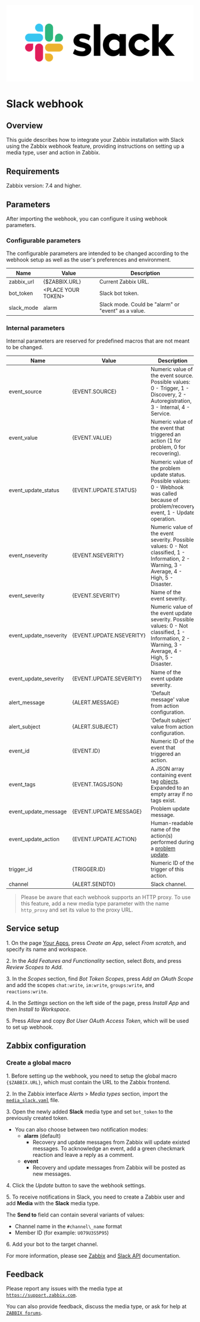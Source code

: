 ![](images/logo.png?raw=true)
# Slack webhook

## Overview

This guide describes how to integrate your Zabbix installation with Slack using the Zabbix webhook feature, providing instructions on setting up a media type, user and action in Zabbix.

## Requirements

Zabbix version: 7.4 and higher.

## Parameters

After importing the webhook, you can configure it using webhook parameters.

### Configurable parameters

The configurable parameters are intended to be changed according to the webhook setup as well as the user's preferences and environment.

|Name|Value|Description|
|----|-----|-----------|
|zabbix_url|\{$ZABBIX\.URL\}|Current Zabbix URL.|
|bot_token|\<PLACE YOUR TOKEN\>|Slack bot token.|
|slack_mode|alarm|Slack mode. Could be "alarm" or "event" as a value.|

### Internal parameters

Internal parameters are reserved for predefined macros that are not meant to be changed.

|Name|Value|Description|
|----|-----|-----------|
|event_source|\{EVENT\.SOURCE\}|Numeric value of the event source. Possible values: 0 - Trigger, 1 - Discovery, 2 - Autoregistration, 3 - Internal, 4 - Service.|
|event_value|\{EVENT\.VALUE\}|Numeric value of the event that triggered an action (1 for problem, 0 for recovering).|
|event_update_status|\{EVENT\.UPDATE\.STATUS\}|Numeric value of the problem update status. Possible values: 0 - Webhook was called because of problem/recovery event, 1 - Update operation.|
|event_nseverity|\{EVENT\.NSEVERITY\}|Numeric value of the event severity. Possible values: 0 - Not classified, 1 - Information, 2 - Warning, 3 - Average, 4 - High, 5 - Disaster.|
|event_severity|\{EVENT\.SEVERITY\}|Name of the event severity.|
|event_update_nseverity|\{EVENT\.UPDATE\.NSEVERITY\}|Numeric value of the event update severity. Possible values: 0 - Not classified, 1 - Information, 2 - Warning, 3 - Average, 4 - High, 5 - Disaster.|
|event_update_severity|\{EVENT\.UPDATE\.SEVERITY\}|Name of the event update severity.|
|alert_message|\{ALERT\.MESSAGE\}|'Default message' value from action configuration.|
|alert_subject|\{ALERT\.SUBJECT\}|'Default subject' value from action configuration.|
|event_id|\{EVENT\.ID\}|Numeric ID of the event that triggered an action.|
|event_tags|\{EVENT\.TAGSJSON\}|A JSON array containing event tag [objects]('https://www.zabbix.com/documentation/current/manual/api/reference/event/object#event-tag'). Expanded to an empty array if no tags exist.|
|event_update_message|\{EVENT\.UPDATE\.MESSAGE\}|Problem update message.|
|event_update_action|\{EVENT\.UPDATE\.ACTION\}|Human-readable name of the action(s) performed during a [problem update]('https://www.zabbix.com/documentation/current/manual/acknowledgment#updating-problems').|
|trigger_id|\{TRIGGER\.ID\}|Numeric ID of the trigger of this action.|
|channel|\{ALERT\.SENDTO\}|Slack channel.|

> Please be aware that each webhook supports an HTTP proxy. To use this feature, add a new media type parameter with the name `http_proxy` and set its value to the proxy URL.

## Service setup

1\. On the page [Your Apps](https://api.slack.com/apps), press *Create an App*, select *From scratch*, and specify its name and workspace.

2\. In the *Add Features and Functionality* section, select *Bots*, and press *Review Scopes to Add*.

3\. In the *Scopes* section, find *Bot Token Scopes*, press *Add an OAuth Scope* and add the scopes `chat:write`, `im:write`, `groups:write`, and `reactions:write`.

4\. In the *Settings* section on the left side of the page, press *Install App* and then *Install to Workspace*.

5\. Press *Allow* and copy *Bot User OAuth Access Token*, which will be used to set up webhook.

## Zabbix configuration

### Create a global macro

1\. Before setting up the webhook, you need to setup the global macro `{$ZABBIX.URL}`, which must contain the URL to the Zabbix frontend.

2\. In the Zabbix interface *Alerts* > *Media types* section, import the [`media_slack.yaml`](media_slack.yaml) file.

3\. Open the newly added **Slack** media type and set `bot_token` to the previously created token.

* You can also choose between two notification modes:
	- **alarm** (default)
		- Recovery and update messages from Zabbix will update existed messages. To acknowledge an event, add a green checkmark reaction and leave a reply as a comment.
	- **event**
		- Recovery and update messages from Zabbix will be posted as new messages.

4\. Click the *Update* button to save the webhook settings.

5\. To receive notifications in Slack, you need to create a Zabbix user and add **Media** with the **Slack** media type.

The **Send to** field can contain several variants of values:

- Channel name in the `#channel\_name` format
- Member ID (for example: `U079U3S5P95`)

6\. Add your bot to the target channel.

For more information, please see [Zabbix](https://www.zabbix.com/documentation/7.4/manual/config/notifications) and [Slack API](https://api.slack.com) documentation.

## Feedback

Please report any issues with the media type at [`https://support.zabbix.com`](https://support.zabbix.com).

You can also provide feedback, discuss the media type, or ask for help at [`ZABBIX forums`](https://www.zabbix.com/forum/zabbix-suggestions-and-feedback).
